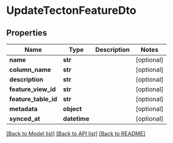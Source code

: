 # UpdateTectonFeatureDto

## Properties
Name | Type | Description | Notes
------------ | ------------- | ------------- | -------------
**name** | **str** |  | [optional] 
**column_name** | **str** |  | [optional] 
**description** | **str** |  | [optional] 
**feature_view_id** | **str** |  | [optional] 
**feature_table_id** | **str** |  | [optional] 
**metadata** | **object** |  | [optional] 
**synced_at** | **datetime** |  | [optional] 

[[Back to Model list]](../README.md#documentation-for-models) [[Back to API list]](../README.md#documentation-for-api-endpoints) [[Back to README]](../README.md)

